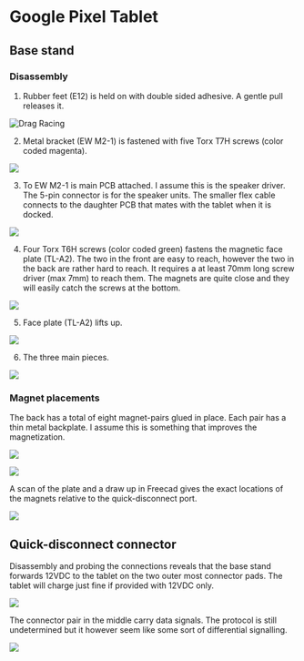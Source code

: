 # Google Pixel Tablet


## Base stand
### Disassembly

1) Rubber feet (E12) is held on with double sided adhesive. A gentle pull releases it.

![Drag Racing](pictures/dissasembly/20230729_000832.jpg)


2) Metal bracket (EW M2-1) is fastened with five Torx T7H screws (color coded magenta).

![](pictures/dissasembly/20230729_000819.jpg)

3) To EW M2-1 is main PCB attached. I assume this is the speaker driver. The 5-pin connector is for the speaker units. The smaller flex cable connects to the daughter PCB that mates with the tablet when it is docked.

![](pictures/dissasembly/20230729_001121.jpg)


4) Four Torx T6H screws (color coded green) fastens the magnetic face plate (TL-A2). The two in the front are easy to reach, however the two in the back are rather hard to reach. It requires a at least 70mm long screw driver (max 7mm) to reach them. The magnets are quite close and they will easily catch the screws at the bottom.

![](pictures/dissasembly/20230729_001110.jpg)


5) Face plate (TL-A2) lifts up.

![](pictures/dissasembly/20230729_005831.jpg)


6) The three main pieces.

![](pictures/dissasembly/20230729_005930.jpg)


### Magnet placements

The back has a total of eight magnet-pairs glued in place. Each pair has a thin metal backplate. I assume this is something that improves the magnetization.

![](pictures/dissasembly/20230729_011425.jpg)

![](pictures/dissasembly/20230729_011338.jpg)

A scan of the plate and a draw up in Freecad gives the exact locations of the magnets relative to the quick-disconnect port.

![](pictures/magnet-placements.png)




## Quick-disconnect connector

Disassembly and probing the connections reveals that the base stand forwards 12VDC to the tablet on the two outer most connector pads. The tablet will charge just fine if provided with 12VDC only.

![](pictures/data-signals/20230730_022716.jpg)

The connector pair in the middle carry data signals. The protocol is still undetermined but it however seem like some sort of differential signalling.

![](pictures/data-signals/20230729_030050.jpg)

